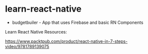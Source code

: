 # learn-react-native

- budgetbuiler - App that uses Firebase and basic RN Components

Learn React Native Resources:

https://www.packtpub.com/product/react-native-in-7-steps-video/9781789139075





